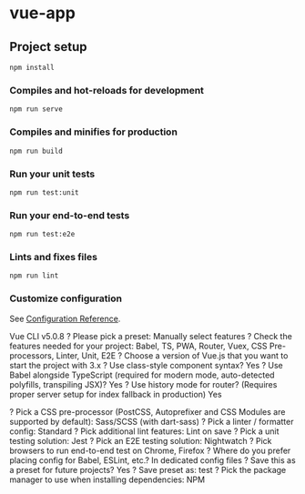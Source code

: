 # vue-app

## Project setup
```
npm install
```

### Compiles and hot-reloads for development
```
npm run serve
```

### Compiles and minifies for production
```
npm run build
```

### Run your unit tests
```
npm run test:unit
```

### Run your end-to-end tests
```
npm run test:e2e
```

### Lints and fixes files
```
npm run lint
```

### Customize configuration
See [Configuration Reference](https://cli.vuejs.org/config/).

Vue CLI v5.0.8
? Please pick a preset: Manually select features
? Check the features needed for your project: Babel, TS, PWA, Router, Vuex, CSS Pre-processors, Linter, Unit, E2E
? Choose a version of Vue.js that you want to start the project with 3.x
? Use class-style component syntax? Yes
? Use Babel alongside TypeScript (required for modern mode, auto-detected polyfills, transpiling 
JSX)? Yes
? Use history mode for router? (Requires proper server setup for index fallback in production) Yes

? Pick a CSS pre-processor (PostCSS, Autoprefixer and CSS Modules are supported by default): 
Sass/SCSS (with dart-sass)
? Pick a linter / formatter config: Standard
? Pick additional lint features: Lint on save
? Pick a unit testing solution: Jest
? Pick an E2E testing solution: Nightwatch
? Pick browsers to run end-to-end test on Chrome, Firefox
? Where do you prefer placing config for Babel, ESLint, etc.? In dedicated config files
? Save this as a preset for future projects? Yes
? Save preset as: test
? Pick the package manager to use when installing dependencies: NPM